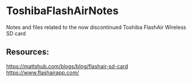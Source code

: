 # ToshibaFlashAirNotes
Notes and files related to the now discontinued Toshiba FlashAir Wireless SD card

## Resources:  
https://mattshub.com/blogs/blog/flashair-sd-card    
https://www.flashairapp.com/
